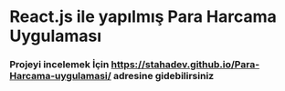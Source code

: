 # React.js ile yapılmış Para Harcama Uygulaması
### Projeyi incelemek İçin https://stahadev.github.io/Para-Harcama-uygulamasi/ adresine gidebilirsiniz

